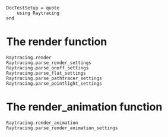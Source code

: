 ```@meta
DocTestSetup = quote
    using Raytracing
end
```

# The render function

```@docs
Raytracing.render
Raytracing.parse_render_settings
Raytracing.parse_onoff_settings
Raytracing.parse_flat_settings
Raytracing.parse_pathtracer_settings
Raytracing.parse_pointlight_settings
```

# The render_animation function

```@docs
Raytracing.render_animation
Raytracing.parse_render_animation_settings
```

